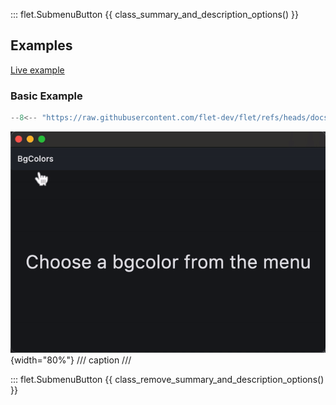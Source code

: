 ::: flet.SubmenuButton
{{ class_summary_and_description_options() }}

## Examples

[Live example](https://flet-controls-gallery.fly.dev/buttons/submenubutton)

### Basic Example

```python
--8<-- "https://raw.githubusercontent.com/flet-dev/flet/refs/heads/docs/sdk/python/examples/controls/submenu-button/basic.py"
```

![basic](https://raw.githubusercontent.com/flet-dev/flet/docs/sdk/python/examples/controls/submenu-button/media/basic.gif){width="80%"}
/// caption
///

::: flet.SubmenuButton
{{ class_remove_summary_and_description_options() }}
